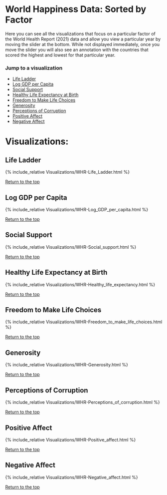 # World Happiness Data: Sorted by Factor

Here you can see all the visualizations that focus on a particular factor of the World Health Report (2021) data and allow you view a particular year by moving the slider at the bottom. While not displayed immediately, once you move the slider you will also see an annotation with the countries that scored the highest and lowest for that particular year.

### Jump to a visualization
* [Life Ladder](#life-ladder)
* [Log GDP per Capita](#log-gdp-per-capita)
* [Social Support](#social-support)
* [Healthy Life Expectancy at Birth](#healthy-life-expectancy-at-birth)
* [Freedom to Make Life Choices](#freedom-to-make-life-choices)
* [Generosity](#generosity)
* [Perceptions of Corruption](#perceptions-of-corruption)
* [Positive Affect](#positive-affect)
* [Negative Affect](#negative-affect)


# Visualizations:

## Life Ladder

{% include_relative Visualizations/WHR-Life_Ladder.html %}

[Return to the top](#jump-to-a-visualization)


## Log GDP per Capita

{% include_relative Visualizations/WHR-Log_GDP_per_capita.html %}

[Return to the top](#jump-to-a-visualization)


## Social Support

{% include_relative Visualizations/WHR-Social_support.html %}

[Return to the top](#jump-to-a-visualization)


## Healthy Life Expectancy at Birth

{% include_relative Visualizations/WHR-Healthy_life_expectancy.html %}

[Return to the top](#jump-to-a-visualization)


## Freedom to Make Life Choices

{% include_relative Visualizations/WHR-Freedom_to_make_life_choices.html %}

[Return to the top](#jump-to-a-visualization)


## Generosity

{% include_relative Visualizations/WHR-Generosity.html %}

[Return to the top](#jump-to-a-visualization)


## Perceptions of Corruption

{% include_relative Visualizations/WHR-Perceptions_of_corruption.html %}

[Return to the top](#jump-to-a-visualization)


## Positive Affect

{% include_relative Visualizations/WHR-Positive_affect.html %}

[Return to the top](#jump-to-a-visualization)


## Negative Affect

{% include_relative Visualizations/WHR-Negative_affect.html %}

[Return to the top](#jump-to-a-visualization)
